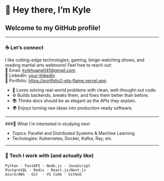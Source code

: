 # 👋 Hey there, I’m Kyle

## Welcome to my GitHub profile!

---

### ☕ Let’s connect
I like cutting-edge technologies, gaming, binge-watching shows, and reading martial arts webtoons! Feel free to reach out:  
📨 Email: kylehuang041@gmail.com  
💼 LinkedIn: [your-linkedin](https://www.linkedin.com/in/kyle-h/)  
🌱 Portfolio: https://portfolio2-eta-flame.vercel.app  

- 🧠 Loves solving real-world problems with clean, well-thought-out code.
- ⚙️ Builds backends, breaks them, and fixes them better than before.
- 📚 Thinks docs should be as elegant as the APIs they explain.
- 🌍 Enjoys turning raw ideas into production-ready software.

---

###🔎 What I'm interested in studying next

- Topics: Parallel and Distributed Systems & Machine Learning
- Techologies: Kubernetes, Docker, Kafka, Ray, etc.

---

### 🧪 Tech I work with (and actually like)

```text
Python · FastAPI · Node.js · JavaScript
PostgreSQL · Redis · React.js/Next.js
Azure/AWS · Git  · VS Code · GitHub

